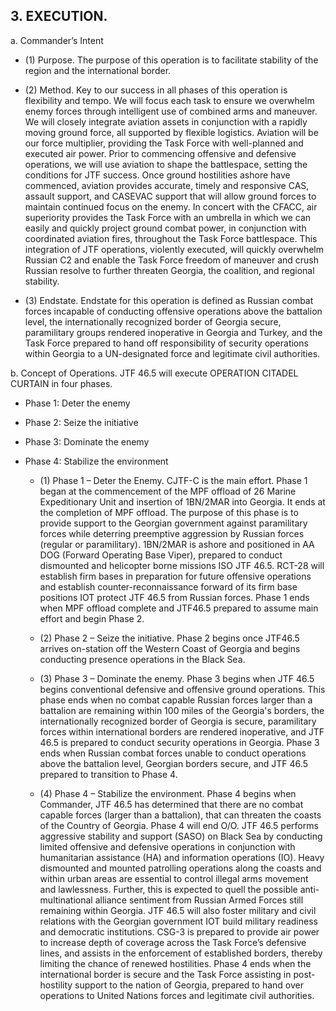 ## 3. EXECUTION.

a.  Commander’s Intent

  - (1) Purpose.  The purpose of this operation is to facilitate stability of the region and the international border.

  - (2) Method.  Key to our success in all phases of this operation is flexibility and tempo.  We will focus each task to ensure we overwhelm enemy forces through intelligent use of combined arms and maneuver.  We will closely integrate aviation assets in conjunction with a rapidly moving ground force, all supported by flexible logistics.  Aviation will be our force multiplier, providing the Task Force with well-planned and executed air power.  Prior to commencing offensive and defensive operations, we will use aviation to shape the battlespace, setting the conditions for JTF success.  Once ground hostilities ashore have commenced, aviation provides accurate, timely and responsive CAS, assault support, and CASEVAC support that will allow ground forces to maintain continued focus on the enemy.  In concert with the CFACC, air superiority provides the Task Force with an umbrella in which we can easily and quickly project ground combat power, in conjunction with coordinated aviation fires, throughout the Task Force battlespace.  This integration of JTF operations, violently executed, will quickly overwhelm Russian C2 and enable the Task Force freedom of maneuver and crush Russian resolve to further threaten Georgia, the coalition, and regional stability. 

  - (3) Endstate.  Endstate for this operation is defined as Russian combat forces incapable of conducting offensive operations above the battalion level, the internationally recognized border of Georgia secure, paramilitary groups rendered inoperative in Georgia and Turkey, and the Task Force prepared to hand off responsibility of security operations within Georgia to a UN-designated force and legitimate civil authorities. 

b.  Concept of Operations.  JTF 46.5 will execute OPERATION CITADEL CURTAIN in four phases.

  -	Phase 1:  Deter the enemy
  -	Phase 2:  Seize the initiative
  -	Phase 3:  Dominate the enemy
  -	Phase 4:  Stabilize the environment

    - (1) Phase 1 – Deter the Enemy.  CJTF-C is the main effort.  Phase 1 began at the commencement of the MPF offload of 26 Marine Expeditionary Unit and insertion of 1BN/2MAR into Georgia.  It ends at the completion of MPF offload.  The purpose of this phase is to provide support to the Georgian government against paramilitary forces while deterring preemptive aggression by Russian forces (regular or paramilitary).  1BN/2MAR is ashore and positioned in AA DOG (Forward Operating Base Viper), prepared to conduct dismounted and helicopter borne missions ISO JTF 46.5. RCT-28 will establish firm bases in preparation for future offensive operations and establish counter-reconnaissance forward of its firm base positions IOT protect JTF 46.5 from Russian forces.  Phase 1 ends when MPF offload complete and JTF46.5 prepared to assume main effort and begin Phase 2.

    - (2) Phase 2 – Seize the initiative.  Phase 2 begins once JTF46.5 arrives on-station off the Western Coast of Georgia and begins conducting presence operations in the Black Sea.

    - (3) Phase 3 – Dominate the enemy.  Phase 3 begins when JTF 46.5 begins conventional defensive and offensive ground operations.  This phase ends when no combat capable Russian forces larger than a battalion are remaining within 100 miles of the Georgia's borders, the internationally recognized border of Georgia is secure, paramilitary forces within international borders are rendered inoperative, and JTF 46.5 is prepared to conduct security operations in Georgia.  Phase 3 ends when Russian combat forces unable to conduct operations above the battalion level, Georgian borders secure, and JTF 46.5 prepared to transition to Phase 4.

    - (4) Phase 4 – Stabilize the environment.  Phase 4 begins when Commander, JTF 46.5 has determined that there are no combat capable forces (larger than a battalion), that can threaten the coasts of the Country of Georgia.  Phase 4 will end O/O.  JTF 46.5 performs aggressive stability and support (SASO) on Black Sea by conducting limited offensive and defensive operations in conjunction with humanitarian assistance (HA) and information operations (IO).  Heavy dismounted and mounted patrolling operations along the coasts and within urban areas are essential to control illegal arms movement and lawlessness.  Further, this is expected to quell the possible anti-multinational alliance sentiment from Russian Armed Forces still remaining within Georgia.  JTF 46.5 will also foster military and civil relations with the Georgian government IOT build military readiness and democratic institutions.  CSG-3 is prepared to provide air power to increase depth of coverage across the Task Force’s defensive lines, and assists in the enforcement of established borders, thereby limiting the chance of renewed hostilities.  Phase 4 ends when the international border is secure and the Task Force assisting in post-hostility support to the nation of Georgia, prepared to hand over operations to United Nations forces and legitimate civil authorities.

